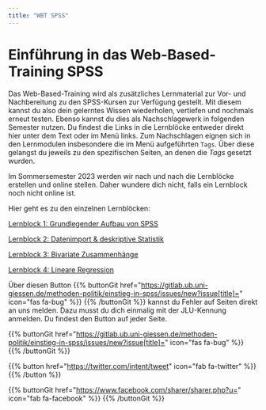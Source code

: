 ```yaml
---
title: "WBT SPSS"
---
```


# Einführung in das Web-Based-Training SPSS

Das Web-Based-Training wird als zusätzliches Lernmaterial zur Vor- und Nachbereitung zu den SPSS-Kursen zur Verfügung gestellt. Mit diesem kannst du also dein gelerntes Wissen wiederholen, vertiefen und nochmals erneut testen. Ebenso kannst du dies als Nachschlagewerk in folgenden Semester nutzen. Du findest die Links in die Lernblöcke entweder direkt hier unter dem Text oder im Menü links. Zum Nachschlagen eignen sich in den Lernmodulen insbesondere die im Menü aufgeführten `Tags`. Über diese gelangst du jeweils zu den spezifischen Seiten, an denen die *Tags* gesetzt wurden.

Im Sommersemester 2023 werden wir nach und nach die Lernblöcke erstellen und online stellen. Daher wundere dich nicht, falls ein Lernblock noch nicht online ist.

Hier geht es zu den einzelnen Lernblöcken: 

[Lernblock 1: Grundlegender Aufbau von SPSS](./lb1/)

[Lernblock 2: Datenimport & deskriptive Statistik](./lb2/)

[Lernblock 3: Bivariate Zusammenhänge](./lb3/)

[Lernblock 4: Lineare Regression](./lb4/)

Über diesen Button {{% buttonGit href="https://gitlab.ub.uni-giessen.de/methoden-politik/einstieg-in-spss/issues/new?issue[title]=" icon="fas fa-bug" %}} {{% /buttonGit %}} kannst du Fehler auf Seiten direkt an uns melden. Dazu musst du dich einmalig mit der JLU-Kennung anmelden. Du findest den Button auf jeder Seite.

{{% buttonGit href="https://gitlab.ub.uni-giessen.de/methoden-politik/einstieg-in-spss/issues/new?issue[title]=" icon="fas fa-bug" %}} {{% /buttonGit %}} 

{{% button href="https://twitter.com/intent/tweet" icon="fab fa-twitter" %}} {{% /button %}}

{{% buttonGit href="https://www.facebook.com/sharer/sharer.php?u=" icon="fab fa-facebook" %}} {{% /buttonGit %}}